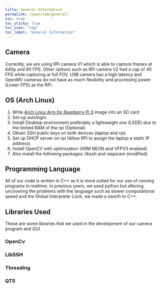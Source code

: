 ```yaml
---
title: General Information
permalink: /open/cam/general/
toc: true
toc_sticky: true
toc_icon: "cog"
toc_label: "General Information"
---
```


## Camera

Currently, we are using RPi camera V1 which is able to capture frames at 640p and 90 FPS. Other options such as RPi camera V2 had a cap of 40 FPS while capturing at full FOV, USB camera has a high latency and OpenMV cameras do not have as much flexibility and processing power (Lower FPS) as the RPi.

## OS (Arch Linux)

1. Write [Arch Linux Arm for Raspberry Pi 3](http://os.archlinuxarm.org/os/ArchLinuxARM-rpi-3-latest.tar.gz) image into an SD card
2. Set-up autologin
3. Install Desktop environment preferably a lightweight one (LXDE) due to the limited RAM of the rpi (Optional)
4. Obtain SSH public keys on both devices (laptop and rpi)
5. Set up DHCP server on rpi (Allow RPi to assign the laptop a static IP address)
6. Install OpenCV with optimization (ARM NEON and VFPV3 enabled)
7. Also install the following packages: libssh and raspicam (modified)


## Programming Language

All of our code is written in C++ as it is more suited for our use of running programs in realtime. In previous years, we used python but aftering uncovering the problems with the language such as slower computational speed and the Global Interpreter Lock, we made a swicth to C++. 

## Libraries Used

These are some libraries that we used in the development of our camera program and GUI

### OpenCv

### LibSSH

### Threading

### QT5